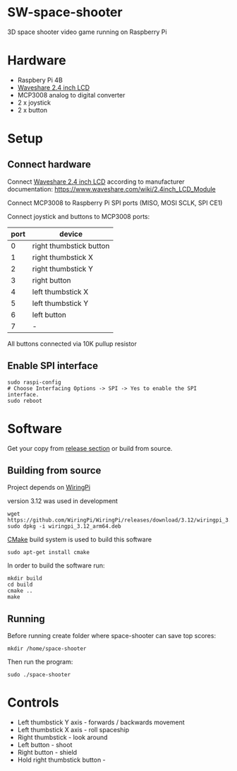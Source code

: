 # SW-space-shooter

3D space shooter video game running on Raspberry Pi

# Hardware

* Raspbery Pi 4B
* [Waveshare 2.4 inch LCD](https://www.waveshare.com/2.4inch-lcd-module.htm)
* MCP3008 analog to digital converter
* 2 x joystick
* 2 x button

# Setup

## Connect hardware

Connect [Waveshare 2.4 inch LCD](https://www.waveshare.com/2.4inch-lcd-module.htm) according to manufacturer documentation: https://www.waveshare.com/wiki/2.4inch_LCD_Module

Connect MCP3008 to Raspberry Pi SPI ports (MISO, MOSI SCLK, SPI CE1)

Connect joystick and buttons to MCP3008 ports:

| port | device |
| --- | --- |
| 0 | right thumbstick button |
| 1 | right thumbstick X |
| 2 | right thumbstick Y |
| 3 | right button |
| 4 | left thumbstick X |
| 5 | left thumbstick Y |
| 6 | left button |
| 7 | - |

All buttons connected via 10K pullup resistor

## Enable SPI interface

```
sudo raspi-config
# Choose Interfacing Options -> SPI -> Yes to enable the SPI interface.
sudo reboot
```

# Software

Get your copy from [release section](https://github.com/pwalig/SW-space-shooter/releases) or build from source.

## Building from source

Project depends on [WiringPi](https://github.com/WiringPi/WiringPi)

version 3.12 was used in development

```
wget https://github.com/WiringPi/WiringPi/releases/download/3.12/wiringpi_3.12_arm64.deb
sudo dpkg -i wiringpi_3.12_arm64.deb
```

[CMake](https://cmake.org/) build system is used to build this software

```
sudo apt-get install cmake
```

In order to build the software run:

```
mkdir build
cd build
cmake ..
make
```

## Running

Before running create folder where space-shooter can save top scores:

```
mkdir /home/space-shooter
```

Then run the program:

```
sudo ./space-shooter
```

# Controls

* Left thumbstick Y axis - forwards / backwards movement
* Left thumbstick X axis - roll spaceship
* Right thumbstick  - look around
* Left button - shoot
* Right button - shield
* Hold right thumbstick button - 
